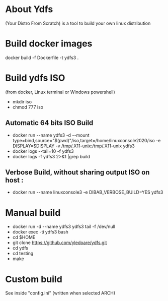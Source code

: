 # About Ydfs

(Your Distro From Scratch) is a tool to build your own linux distribution 

# Build docker images
docker build -f Dockerfile -t ydfs3 .

# Build ydfs ISO

(from docker, Linux terminal or Windows powershell)

* mkdir iso
* chmod 777 iso

## Automatic 64 bits ISO Build

* docker run --name ydfs3 -d --mount type=bind,source="$(pwd)"/iso,target=/home/linuxconsole2020/iso -e DISPLAY=$DISPLAY -v /tmp/.X11-unix:/tmp/.X11-unix  ydfs3 
* docker logs --tail=10 -f ydfs3
* docker logs -f ydfs3 2>&1 |grep build

## Verbose Build, without sharing output ISO on host :

* docker run --name linuxconsole3 -e DIBAB_VERBOSE_BUILD=YES ydfs3

# Manual build

* docker run -d --name ydfs3 ydfs3 tail -f /dev/null 
* docker exec -ti ydfs3 bash
* cd $HOME
* git clone https://github.com/yledoare/ydfs.git
* cd ydfs
* cd testing
* make 

# Custom build

See inside "config.ini" (written when selected ARCH)
